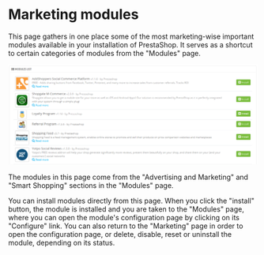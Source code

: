 # Marketing modules

This page gathers in one place some of the most marketing-wise important modules available in your installation of PrestaShop. It serves as a shortcut to certain categories of modules from the "Modules" page.

![](<../../../.gitbook/assets/23789624 (1).png>)

The modules in this page come from the "Advertising and Marketing" and "Smart Shopping" sections in the "Modules" page.

You can install modules directly from this page. When you click the "install" button, the module is installed and you are taken to the "Modules" page, where you can open the module's configuration page by clicking on its "Configure" link. You can also return to the "Marketing" page in order to open the configuration page, or delete, disable, reset or uninstall the module, depending on its status.

